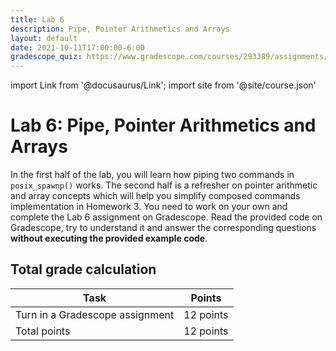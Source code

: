 ```yaml
---
title: Lab 6
description: Pipe, Pointer Arithmetics and Arrays 
layout: default
date: 2021-10-11T17:00:00-6:00
gradescope_quiz: https://www.gradescope.com/courses/293389/assignments/1565810
---
```

import Link from '@docusaurus/Link';
import site from '@site/course.json'

# Lab 6: Pipe, Pointer Arithmetics and Arrays 

In the first half of the lab, you will learn how piping two commands in `posix_spawnp()` works. The second half is a refresher on pointer arithmetic and array concepts which will help you simplify composed commands implementation in Homework 3. You need to work on your own and complete the Lab 6 assignment on <Link to={frontMatter.gradescope_quiz}>Gradescope</Link>.
Read the provided code on Gradescope, try to understand it and answer the corresponding questions **without executing the provided example code**.


## Total grade calculation

| Task | Points |
|---|---|
| Turn in a Gradescope assignment | 12 points |
| Total points | 12 points |
